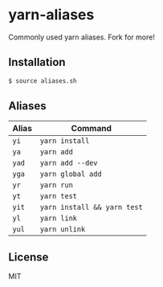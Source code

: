 
# yarn-aliases

  Commonly used yarn aliases. Fork for more!

## Installation

```bash
$ source aliases.sh
```

## Aliases

| Alias | Command |
|-------|---------|
| `yi`  | `yarn install` |
| `ya`  | `yarn add` |
| `yad`  | `yarn add --dev` |
| `yga`  | `yarn global add` |
| `yr`  | `yarn run` |
| `yt`  | `yarn test` |
| `yit`  | `yarn install && yarn test` |
| `yl`  | `yarn link` |
| `yul` | `yarn unlink` |

## License

  MIT
